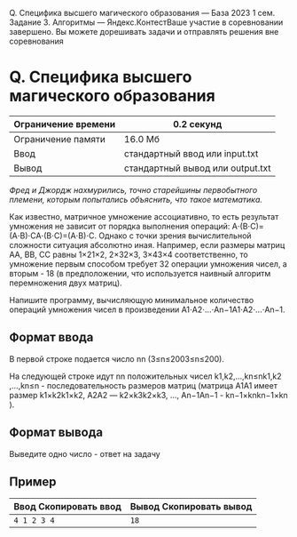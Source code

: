 Q. Специфика высшего магического образования — База 2023 1 сем. Задание 3. Алгоритмы — Яндекс.КонтестВаше участие в соревновании завершено. Вы можете дорешивать задачи и отправлять решения вне соревнования

# Q. Специфика высшего магического образования

| Ограничение времени | 0.2 секунд |
| --- | --- |
| Ограничение памяти | 16.0 Мб |
| Ввод | стандартный ввод или input.txt |
| Вывод | стандартный вывод или output.txt |

*Фред и Джордж нахмурились, точно старейшины первобытного племени, которым попытались объяснить, что такое математика.*

Как известно, матричное умножение ассоциативно, то есть результат умножения не зависит от порядка выполнения операций: A⋅(B⋅C)=(A⋅B)⋅CA⋅(B⋅C)=(A⋅B)⋅C. Однако с точки зрения вычислительной сложности ситуация абсолютно иная. Например, если размеры матриц AA, BB, CC равны 1×21×2, 2×32×3, 3×43×4 соответственно, то умножение первым способом требует 32 операции умножения чисел, а вторым - 18 (в предположении, что используется наивный алгоритм перемножения двух матриц).

Напишите программу, вычисляющую минимальное количество операций умножения чисел в произведении A1⋅A2⋅...⋅An−1A1​⋅A2​⋅...⋅An−1​.

## Формат ввода

В первой строке подается число nn (3≤n≤2003≤n≤200).

На следующей строке идут nn положительных чисел k1,k2,…,kn≤nk1​,k2​,…,kn​≤n - последовательность размеров матриц (матрица A1A1​ имеет размер k1×k2k1​×k2​, A2A2​ — k2×k3k2​×k3​, ..., An−1An−1​ - kn−1×knkn−1​×kn​).

## Формат вывода

Выведите одно число - ответ на задачу

## Пример

| Ввод Скопировать ввод | Вывод Скопировать вывод |
| --- | --- |
| `4 1 2 3 4 ` | `18 ` |
